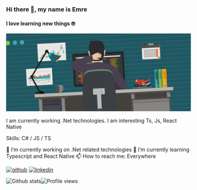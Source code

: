 ### Hi there 👋, my name is Emre
#### I love learning new things 🤓
![I love learning new things 🤓](https://raw.githubusercontent.com/emrekas/emrekas/master/BH_E1-Garver.png)

I am currently working .Net technologies.
I am interesting Ts, Js, React Native

Skills: C# / JS / TS

🔭 I’m currently working on .Net related technologies 🌱 I’m currently learning Typescript and React Native 📫 How to reach me: Everywhere 

[<img src='https://cdn.jsdelivr.net/npm/simple-icons@3.0.1/icons/github.svg' alt='github' height='40'>](https://github.com/emrekas)  [<img src='https://cdn.jsdelivr.net/npm/simple-icons@3.0.1/icons/linkedin.svg' alt='linkedin' height='40'>](https://www.linkedin.com/in/emre-kas/)  

![Github stats](https://github-readme-stats.vercel.app/api?username=emrekas&show_icons=true)![Profile views](https://gpvc.arturio.dev/emrekas)  
